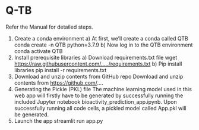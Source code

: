 # Q-TB
Refer the Manual for detailed steps.

1)	Create a conda environment 
a) At first, we’ll create a conda called QTB
conda create -n QTB python=3.7.9 
b)	Now log in to the QTB environment 
conda activate QTB 
2)	Install prerequisite libraries
a)	Download requirements.txt file
wget https://raw.githubusercontent.com/...../requirements.txt 
b)	Pip install libraries
pip install -r requirements.txt
3)	Download and unzip contents from GitHub repo
Download and unzip contents from https://github.com/....
4)	Generating the Pickle (PKL) file
The machine learning model used in this web app will firstly have to be generated by successfully running the included Jupyter notebook bioactivity_prediction_app.ipynb. Upon successfully running all code cells, a pickled model called App.pkl will be generated.
5)	Launch the app
streamlit run app.py
